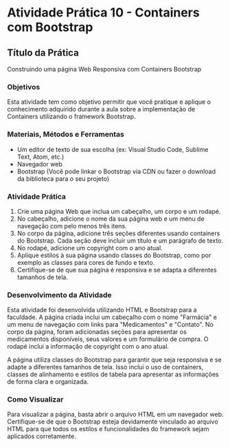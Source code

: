 # Atividade Prática 10 - Containers com Bootstrap

## Título da Prática
Construindo uma página Web Responsiva com Containers Bootstrap

### Objetivos
Esta atividade tem como objetivo permitir que você pratique e aplique o conhecimento adquirido durante a aula sobre a implementação de Containers utilizando o framework Bootstrap.

### Materiais, Métodos e Ferramentas
- Um editor de texto de sua escolha (ex: Visual Studio Code, Sublime Text, Atom, etc.)
- Navegador web
- Bootstrap (Você pode linkar o Bootstrap via CDN ou fazer o download da biblioteca para o seu projeto)

### Atividade Prática
1. Crie uma página Web que inclua um cabeçalho, um corpo e um rodapé.
2. No cabeçalho, adicione o nome da sua página web e um menu de navegação com pelo menos três itens.
3. No corpo da página, adicione três seções diferentes usando containers do Bootstrap. Cada seção deve incluir um título e um parágrafo de texto.
4. No rodapé, adicione um copyright com o ano atual.
5. Aplique estilos à sua página usando classes do Bootstrap, como por exemplo as classes para cores de fundo e texto.
6. Certifique-se de que sua página é responsiva e se adapta a diferentes tamanhos de tela.

### Desenvolvimento da Atividade
Esta atividade foi desenvolvida utilizando HTML e Bootstrap para a faculdade. A página criada inclui um cabeçalho com o nome "Farmácia" e um menu de navegação com links para "Medicamentos" e "Contato". No corpo da página, foram adicionadas seções para apresentar os medicamentos disponíveis, seus valores e um formulário de compra. O rodapé inclui a informação de copyright com o ano atual.

A página utiliza classes do Bootstrap para garantir que seja responsiva e se adapte a diferentes tamanhos de tela. Isso inclui o uso de containers, classes de alinhamento e estilos de tabela para apresentar as informações de forma clara e organizada.

### Como Visualizar
Para visualizar a página, basta abrir o arquivo HTML em um navegador web. Certifique-se de que o Bootstrap esteja devidamente vinculado ao arquivo HTML para que todos os estilos e funcionalidades do framework sejam aplicados corretamente.
